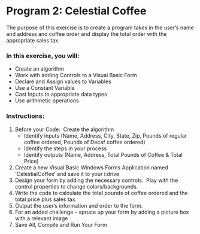 <h1>Program 2:  Celestial Coffee</h1>

<p>The purpose of  this exercise is to create a program takes in the user’s name and address and  coffee order and display the total order with the appropriate sales tax.</p>
<h3>In this exercise, you will:</h3>
<ul><li>Create an algorithm</li>
  <li>Work with adding Controls to a Visual Basic Form</li>
  <li>Declare and Assign values to Variables</li>
  <li>Use a Constant Variable</li>
  <li>Cast Inputs to appropriate data types</li>
  <li>Use arithmetic operations</li>
</ul>
<h3>Instructions:</h3>
<ol><li>Before  your Code:&nbsp; Create the algorithm
  <ul><li>Identify  inputs (Name, Address, City, State, Zip, Pounds of regular coffee ordered,  Pounds of Decaf coffee ordered) </li>
    <li>Identify  the steps in your process </li>
    <li>Identify  outputs (Name, Address, Total Pounds of Coffee & Total Price) </li>
  </ul></li>
  <li>Create a new Visual Basic Windows Forms  Application named ‘CelestialCoffee’ and save it to your i:drive</li>
  <li>Design  your form by adding the necessary controls.&nbsp;  Play with the control properties to change colors/backgrounds.</li>
  <li>Write the code to calculate the total  pounds of coffee ordered and the total price plus sales tax.</li>
  <li>Output the user’s information and order  to the form. </li>
  <li>For an added challenge – spruce up your  form by adding a picture box with a relevant image </li>
  <li>Save  All, Compile and Run Your Form</li>
</ol>
